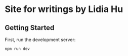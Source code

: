 # Site for writings by Lidia Hu

## Getting Started

First, run the development server:

```bash
npm run dev
```

